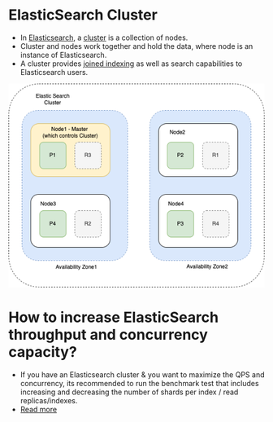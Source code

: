 # ElasticSearch Cluster
- In [Elasticsearch](https://www.elastic.co/guide/en/elasticsearch/reference/current/add-elasticsearch-nodes.html), a [cluster](../../../7_Scalability/ServersCluster.md) is a collection of nodes.
- Cluster and nodes work together and hold the data, where node is an instance of Elasticsearch.
- A cluster provides [joined indexing](../../5_DatabaseInternals/Indexing.md) as well as search capabilities to Elasticsearch users.

![img.png](Cluster.png)

# How to increase ElasticSearch throughput and concurrency capacity?
- If you have an Elasticsearch cluster & you want to maximize the QPS and concurrency, its recommended to run the benchmark test that includes increasing and decreasing the number of shards per index / read replicas/indexes.
- [Read more](https://medium.com/explorium-ai/how-to-dramatically-increase-your-elasticsearch-throughput-and-concurrency-capacity-c32d7bb02ac2)
